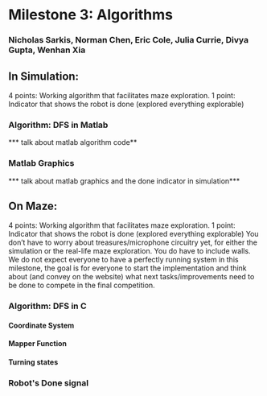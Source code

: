 # Milestone 3: Algorithms
### Nicholas Sarkis, Norman Chen, Eric Cole, Julia Currie, Divya Gupta, Wenhan Xia

## In Simulation:
4 points: Working algorithm that facilitates maze exploration.
1 point: Indicator that shows the robot is done (explored everything explorable)

### Algorithm: DFS in Matlab
*** talk about matlab algorithm code**

### Matlab Graphics
*** talk about matlab graphics and the done indicator in simulation*** 

## On Maze:
4 points: Working algorithm that facilitates maze exploration.
1 point: Indicator that shows the robot is done (explored everything explorable)
You don’t have to worry about treasures/microphone circuitry yet, for either the simulation or the real-life maze exploration. You do have to include walls. We do not expect everyone to have a perfectly running system in this milestone, the goal is for everyone to start the implementation and think about (and convey on the website) what next tasks/improvements need to be done to compete in the final competition.

### Algorithm: DFS in C
#### Coordinate System
#### Mapper Function
#### Turning states 


### Robot's Done signal

